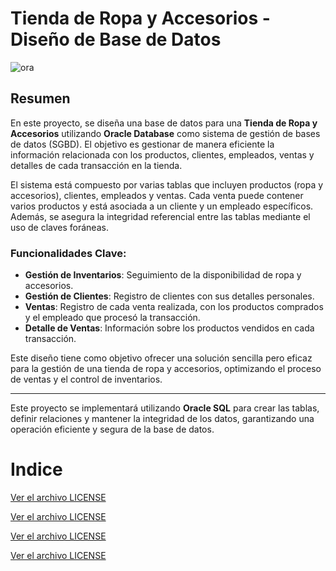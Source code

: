 # Tienda de Ropa y Accesorios - Diseño de Base de Datos

![ora](https://www.fujitsu.com/es/Images/oracle-db580x224_tcm77-40873.jpg)

## Resumen

En este proyecto, se diseña una base de datos para una **Tienda de Ropa y Accesorios** utilizando **Oracle Database** como sistema de gestión de bases de datos (SGBD). El objetivo es gestionar de manera eficiente la información relacionada con los productos, clientes, empleados, ventas y detalles de cada transacción en la tienda.

El sistema está compuesto por varias tablas que incluyen productos (ropa y accesorios), clientes, empleados y ventas. Cada venta puede contener varios productos y está asociada a un cliente y un empleado específicos. Además, se asegura la integridad referencial entre las tablas mediante el uso de claves foráneas.

### Funcionalidades Clave:
- **Gestión de Inventarios**: Seguimiento de la disponibilidad de ropa y accesorios.
- **Gestión de Clientes**: Registro de clientes con sus detalles personales.
- **Ventas**: Registro de cada venta realizada, con los productos comprados y el empleado que procesó la transacción.
- **Detalle de Ventas**: Información sobre los productos vendidos en cada transacción.

Este diseño tiene como objetivo ofrecer una solución sencilla pero eficaz para la gestión de una tienda de ropa y accesorios, optimizando el proceso de ventas y el control de inventarios.

---

Este proyecto se implementará utilizando **Oracle SQL** para crear las tablas, definir relaciones y mantener la integridad de los datos, garantizando una operación eficiente y segura de la base de datos.
# Indice
[Ver el archivo LICENSE](universo_discurso.md)

[Ver el archivo LICENSE](rolesytablespaces.md)

[Ver el archivo LICENSE](tablas.md)

[Ver el archivo LICENSE](instrucciones_crear_tablas.md)
